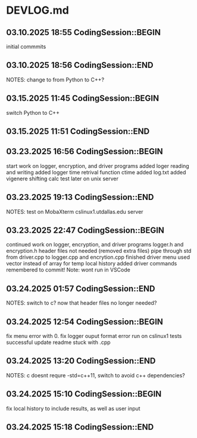 # DEVLOG.md
## 03.10.2025 18:55 CodingSession::BEGIN

initial commmits

## 03.10.2025 18:56 CodingSession::END

NOTES: change to from Python to C++?

## 03.15.2025 11:45 CodingSession::BEGIN

switch Python to C++

## 03.15.2025 11:51 CodingSession::END

## 03.23.2025 16:56 CodingSession::BEGIN

start work on logger, encryption, and driver programs
added loger reading and writing
added logger time retrival function ctime
added log.txt
added vigenere shifting calc
test later on unix server

## 03.23.2025 19:13 CodingSession::END

NOTES: test on MobaXterm cslinux1.utdallas.edu server

## 03.23.2025 22:47 CodingSession::BEGIN

continued work on logger, encryption, and driver programs
logger.h and encryption.h header files not needed (removed extra files)
pipe through std from driver.cpp to logger.cpp and encrytion.cpp
finished driver menu
used vector instead of array for temp local history
added driver commands
remembered to commit!
Note: wont run in VSCode

## 03.24.2025 01:57 CodingSession::END

NOTES: switch to c? now that header files no longer needed?

## 03.24.2025 12:54 CodingSession::BEGIN

fix menu error with 0.
fix logger ouput format error
run on cslinux1
tests successful
update readme
stuck with .cpp

## 03.24.2025 13:20 CodingSession::END

NOTES: c doesnt requre -std=c++11, switch to avoid c++ dependencies?

## 03.24.2025 15:10 CodingSession::BEGIN

fix local history to include results, as well as user input

## 03.24.2025 15:18 CodingSession::END


